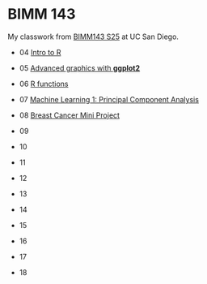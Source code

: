 # BIMM 143
My classwork from [BIMM143 S25](https://bioboot.github.io/bimm143_S25/) at UC San Diego.

- 04 [Intro to R](class04/class04table.md)

- 05 [Advanced graphics with **ggplot2**](class05/class05.md)

- 06 [R functions](class06/class06.md)

- 07 [Machine Learning 1: Principal Component Analysis](class07/class07.md)

- 08 [Breast Cancer Mini Project](class08/class08.md)

- 09

- 10

- 11

- 12

- 13

- 14

- 15

- 16

- 17

-  18
